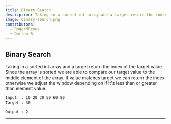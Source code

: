 ```yaml
---
title: Binary Search
description: Taking in a sorted int array and a target return the index of the target value. Since the array is sorted we are able to compare our target value to the middle element of the array. If value matches target we can return the index otherwise we adjust the window depending on if it's less than or greater than element value.
image: binary-search.png
contributors:
  - RogerMReyes
  - Darren-R
---
```


## Binary Search

Taking in a sorted int array and a target return the index of the target value. Since the array is sorted we are able to compare our target value to the middle element of the array. If value matches target we can return the index otherwise we adjust the window depending on if it's less than or greater than element value.

```txt
Input  : 10 20 30 50 60 80
Target : 30

Output : 2
```

---
